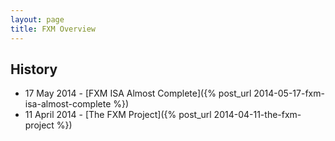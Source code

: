 ```yaml
---
layout: page
title: FXM Overview
---
```


## History

* 17 May 2014 - [FXM ISA Almost Complete]({% post_url 2014-05-17-fxm-isa-almost-complete %})
* 11 April 2014 - [The FXM Project]({% post_url 2014-04-11-the-fxm-project %})
